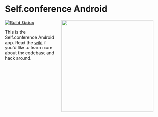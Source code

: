 # Self.conference Android

<img src="http://f.cl.ly/items/13351P0x182Y3l083Q1x/self.conf.avatar.png" width="300" height="300" align="right" hspace="20">

[![Build Status](https://travis-ci.org/Selfconference/selfconf-android.svg?branch=master)](https://travis-ci.org/Selfconference/selfconf-android)

This is the Self.conference Android app. Read the [wiki](https://github.com/Selfconference/selfconf-android/wiki) if you'd like to learn more about the codebase and hack around.